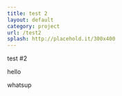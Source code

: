 ```yaml
---
title: test 2
layout: default
category: project
url: /test2
splash: http://placehold.it/300x400
---
```


test #2

hello

whatsup